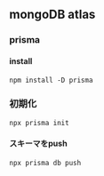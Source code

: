 
## mongoDB atlas

### prisma

#### install
```
npm install -D prisma
```

### 初期化
```
npx prisma init
```

#### スキーマをpush
```
npx prisma db push
```